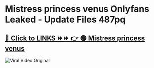 
 # Mistress princess venus Onlyfans Leaked - Update Files 487pq

## <h2><a href="https://clipsfans.com/Mistress_princess_venus&ref=git">🔗 Click to LINKS ⏩⏩ 👉 🟢 Mistress princess venus </a></h2>

<a href="https://clipsfans.com/Mistress_princess_venus&ref=git" rel="nofollow" data-target="animated-image.originalLink"><img src="https://i.ibb.co.com/xMMVF88/686577567.gif" alt="Viral Video Original" style="max-width: 100%; display: inline-block;" data-target="animated-image.originalImage"></a>

